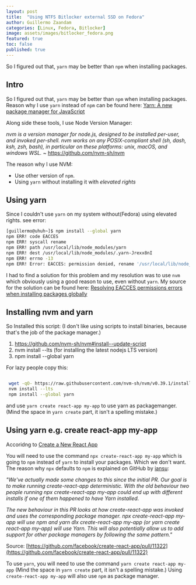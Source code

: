 ```yaml
---
layout: post
title:  "Using NTFS Bitlocker external SSD on Fedora"
author: Guillermo Zaandam
categories: [Linux, Fedora, Bitlocker]
image: assets/images/bitlocker_fedora.png
featured: true
toc: false
published: true
---
```


So I figured out that, `yarn` may be better than `npm` when installing packages.

## Intro

So I figured out that, `yarn` may be better than `npm` when installing packages.
Reason why I use `yarn` instead of `npm` can be found here: [Yarn: A new package manager for JavaScript](https://engineering.fb.com/2016/10/11/web/yarn-a-new-package-manager-for-javascript/)

Along side these tools, I use Node Version Manager:

*nvm is a version manager for node.js, designed to be installed per-user, and invoked per-shell. nvm works on any POSIX-compliant shell (sh, dash, ksh, zsh, bash), in particular on these platforms: unix, macOS, and windows WSL.* ~ https://github.com/nvm-sh/nvm

The reason why I use NVM:

- Use other version of `npm`.
- Using `yarn` without installing it with *elevated rights*

## Using yarn

Since I couldn't use `yarn` on my system without(Fedora) using elevated rights. see error:

```bash
[guillermo@uhuh~]$ npm install --global yarn
npm ERR! code EACCES
npm ERR! syscall rename
npm ERR! path /usr/local/lib/node_modules/yarn
npm ERR! dest /usr/local/lib/node_modules/.yarn-Jrexx8nI
npm ERR! errno -13
npm ERR! Error: EACCES: permission denied, rename '/usr/local/lib/node_modules/yarn' -> '/usr/local/lib/node_modules/.yarn-Jrexx8nI'
```

I had to find a solution for this problem and my resolution was to use `nvm` which obviously using a good reason to use, even without `yarn`.
My source for the solution can be found here: [Resolving EACCES permissions errors when installing packages globally](https://docs.npmjs.com/resolving-eacces-permissions-errors-when-installing-packages-globally)

## Installing nvm and yarn

So Installed this script: (I don't like using scripts to install binaries, because that's the job of the package manager.)

1. https://github.com/nvm-sh/nvm#install--update-script
2. nvm install --lts (for installing the latest nodejs LTS version)
3. npm install --global yarn

For lazy people copy this:

```bash

 wget -qO- https://raw.githubusercontent.com/nvm-sh/nvm/v0.39.1/install.sh | bash
 nvm install --lts
 npm install --global yarn
 ```

 and use `yarn create react-app my-app` to use yarn as packagemanger. (Mind the space in `yarn create` part, it isn't a spelling mistake.)

## Using yarn e.g. create react-app my-app

Accoridng to [Create a New React App](https://reactjs.org/docs/create-a-new-react-app.html)

You will need to use the command `npx create-react-app my-app` which is going to `npm` instead of `yarn` to install your packages. Which we don't want.
The reason why `npx` defaults to `npm` is explained on GitHub by [iansu](https://github.com/iansu):

*"We've actually made some changes to this since the initial PR. Our goal is to make running create-react-app deterministic. With the old behaviour two people running npx create-react-app my-app could end up with different installs if one of them happened to have Yarn installed.*

*The new behaviour in this PR looks at how create-react-app was invoked and uses the corresponding package manager. npx create-react-app my-app will use npm and yarn dlx create-react-app my-app (or yarn create react-app my-app) will use Yarn. This will also potentially allow us to add support for other package managers by following the same pattern."*

Source: [https://github.com/facebook/create-react-app/pull/11322](https://github.com/facebook/create-react-app/pull/11322)

To use `yarn`, you will need to use the command `yarn create react-app my-app` (Mind the space in `yarn create` part, it isn't a spelling mistake.)
Using `create-react-app my-app` will also use `npm` as package manager.

